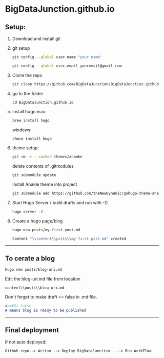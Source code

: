 # BigDataJunction.github.io
## Setup:

1. Download and install git 
2. git setup 
    ```bash
    git config --global user.name "your name"
    ```
    ```bash
    git config --global user.email youremail@gmail.com
    ```

3. Clone the repo
    ```bash
    git clone https://github.com/BigDataJunction/BigDataJunction.github.io.git
    ```

4. go to the folder 
    ```shell
    cd BigDataJunction.github.io
    ```
5. install  hugo 
    mac:
    ```bash 
    brew install hugo
    ```
    windows:
    ```bash 
    choco install hugo
    ```

6. theme setup:
    ```bash 
    git rm -r --cached themes/ananke
    ```
    <!-- ```rm -rf themes/ananke``` -->
    delete contents of .gitmodules 
    ```bash
    git submodule update
    ```

    Install Anakle theme into project  
    ```bash 
    git submodule add https://github.com/theNewDynamic/gohugo-theme-ananke.git themes/ananke
    ```

7. Start Hugo Server / build drafts and run with -D
    ```bash 
    hugo server -D
    ```

8. Create a hugo page/blog
    ```bash 
    hugo new posts/my-first-post.md
    ```

    ```bash 
    Content "\\content\\posts\\my-first-post.md" created
    ```
--------------------------------------------------------------------------
## To cerate a blog 
```bash 
hugo new posts/blog-uri.md
```

Edit the blog-uri.md file from location 
```nash 
content\\posts\\blog-uri.md
```

Don't forget to make draft == false in .md file.
```md
draft: false
# means blog is ready to be published
```

--------------------------------------------------------------------------
## Final deployment 
if not auto deployed:
```md
Github repo--> Action --> Deploy BigDataJunction.. --> Run WorkFlow
```
